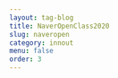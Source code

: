 ```yaml
---
layout: tag-blog
title: NaverOpenClass2020
slug: naveropen
category: innout
menu: false
order: 3
---
```

